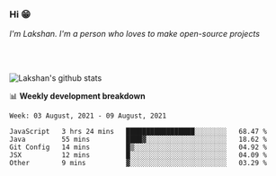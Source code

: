 ### Hi 😁

*I'm Lakshan. I'm a person who loves to make open-source projects*


<br/><br/>

![Lakshan's github stats](https://github-readme-stats.vercel.app/api?username=sandaruwan98&show_icons=true&theme=prussian )<br/>



📊 **Weekly development breakdown**
<!--START_SECTION:waka-->
```text
Week: 03 August, 2021 - 09 August, 2021

JavaScript   3 hrs 24 mins   █████████████████░░░░░░░░   68.47 % 
Java         55 mins         ████▓░░░░░░░░░░░░░░░░░░░░   18.62 % 
Git Config   14 mins         █▒░░░░░░░░░░░░░░░░░░░░░░░   04.92 % 
JSX          12 mins         █░░░░░░░░░░░░░░░░░░░░░░░░   04.09 % 
Other        9 mins          ▓░░░░░░░░░░░░░░░░░░░░░░░░   03.29 % 
```
<!--END_SECTION:waka-->

